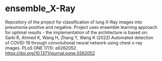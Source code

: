 # ensemble_X-Ray

Repository of the project for classification of lung X-Ray images into pneumonia positive and negative. 
Project uses ensemble learning approach for optimal results - the implementation of the architecture is based on:
Sarki R, Ahmed K, Wang H, Zhang Y, Wang K (2022) Automated detection of COVID-19 through convolutional neural network using chest x-ray images. PLoS ONE 17(1): e0262052. https://doi.org/10.1371/journal.pone.0262052
